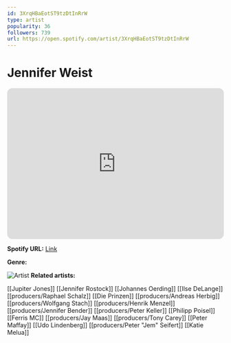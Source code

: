 ```yaml
---
id: 3XrqHBaEotST9tzDtInRrW
type: artist
popularity: 36
followers: 739
url: https://open.spotify.com/artist/3XrqHBaEotST9tzDtInRrW
---
```

# Jennifer Weist

<iframe style="border-radius:12px" src="https://open.spotify.com/embed/artist/3XrqHBaEotST9tzDtInRrW" width="100%" height="352" frameBorder="0" allowfullscreen="" allow="autoplay; clipboard-write; encrypted-media; fullscreen; picture-in-picture" loading="lazy"></iframe>

**Spotify URL:** [Link](https://open.spotify.com/artist/3XrqHBaEotST9tzDtInRrW)

**Genre:** 

![Artist](https://i.scdn.co/image/ab67616d0000b273350161c265a34d9486cf28b4)
**Related artists:**

[[Jupiter Jones]]
[[Jennifer Rostock]]
[[Johannes Oerding]]
[[Ilse DeLange]]
[[producers/Raphael Schalz]]
[[Die Prinzen]]
[[producers/Andreas Herbig]]
[[producers/Wolfgang Stach]]
[[producers/Henrik Menzel]]
[[producers/Jennifer Bender]]
[[producers/Peter Keller]]
[[Philipp Poisel]]
[[Ferris MC]]
[[producers/Jay Maas]]
[[producers/Tony Carey]]
[[Peter Maffay]]
[[Udo Lindenberg]]
[[producers/Peter "Jem" Seifert]]
[[Katie Melua]]
